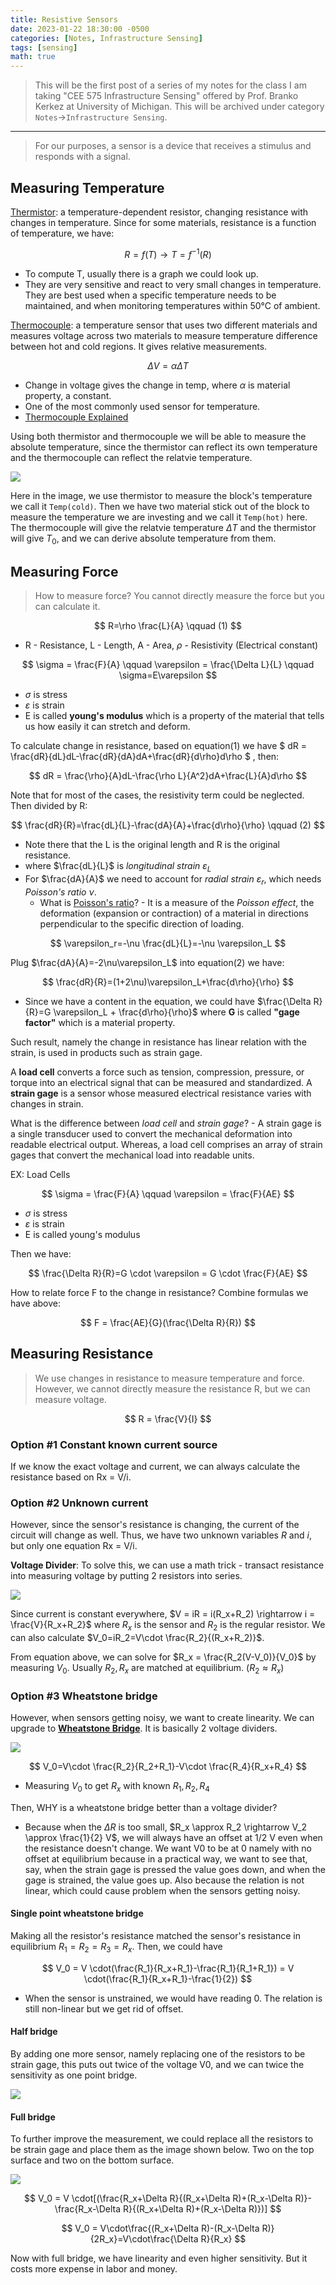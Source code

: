 ```yaml
---
title: Resistive Sensors
date: 2023-01-22 18:30:00 -0500
categories: [Notes, Infrastructure Sensing]
tags: [sensing] 
math: true
---
```


> This will be the first post of a series of my notes for the class I am taking "CEE 575 Infrastructure Sensing" offered by Prof. Branko Kerkez at University of Michigan. This will be archived under category `Notes`->`Infrastructure Sensing`. 

---

> For our purposes, a sensor is a  device that receives a stimulus and responds with a signal. 

## Measuring Temperature
[Thermistor](https://en.wikipedia.org/wiki/Thermistor): a temperature-dependent resistor, changing resistance with changes in temperature. Since for some materials, resistance is a function of temperature, we have:

$$ R = f(T) \rightarrow T=f^{-1}(R) $$

- To compute T, usually there is a graph we could look up.
- They are very sensitive and react to very small changes in temperature. They are best used when a specific temperature needs to be maintained, and when monitoring temperatures within 50°C of ambient.

[Thermocouple](https://en.wikipedia.org/wiki/Thermocouple): a temperature sensor that uses two different materials and measures voltage across two materials to measure temperature difference between hot and cold regions. It gives relative measurements.

$$\Delta V=\alpha \Delta T$$

- Change in voltage gives the change in temp, where $\alpha$ is material property, a constant.
- One of the most commonly used sensor for temperature. 
- [Thermocouple Explained](https://www.youtube.com/watch?v=mNoI62URtAk&t=2s)

Using both thermistor and thermocouple we will be able to measure the absolute temperature, since the thermistor can reflect its own temperature and the thermocouple can reflect the relatvie temperature. 

![](/assets/figures/2023-images/2023-01-22-resistive-sensors-01.png)

Here in the image, we use thermistor to measure the block's temperature we call it `Temp(cold)`. Then we have two material stick out of the block to measure the temperature we are investing and we call it `Temp(hot)` here. The thermocouple will give the relatvie temperature $\Delta T$ and the thermistor will give $T_0$, and we can derive absolute temperature from them.

## Measuring Force
> How to measure force? You cannot directly measure the force but you can calculate it.

$$
R=\rho \frac{L}{A} \qquad (1)
$$

- R - Resistance, L - Length, A - Area, $\rho$ - Resistivity (Electrical constant)

$$
\sigma = \frac{F}{A} \qquad \varepsilon = \frac{\Delta L}{L} \qquad \sigma=E\varepsilon
$$

- $\sigma$ is stress
- $\varepsilon$ is strain
- E is called **young's modulus** which is a property of the material that tells us how easily it can stretch and deform.

To calculate change in resistance, based on equation(1) we have $ dR = \frac{dR}{dL}dL-\frac{dR}{dA}dA+\frac{dR}{d\rho}d\rho $ , then:

$$
dR = \frac{\rho}{A}dL-\frac{\rho L}{A^2}dA+\frac{L}{A}d\rho
$$

Note that for most of the cases, the resistivity term could be neglected. <br>
Then divided by R:

$$
\frac{dR}{R}=\frac{dL}{L}-\frac{dA}{A}+\frac{d\rho}{\rho} \qquad (2)
$$

- Note there that the L is the original length and R is the original resistance.
- where $\frac{dL}{L}$ is *longitudinal strain* $\varepsilon_L$
- For $\frac{dA}{A}$ we need to account for *radial strain* $\varepsilon_r$, which needs *Poisson's ratio* $\nu$.
  - What is [Poisson's ratio](https://en.wikipedia.org/wiki/Poisson%27s_ratio)? - It is a measure of the *Poisson effect*, the deformation (expansion or contraction) of a material in directions perpendicular to the specific direction of loading.

$$
\varepsilon_r=-\nu \frac{dL}{L}=-\nu \varepsilon_L
$$

Plug $\frac{dA}{A}=-2\nu\varepsilon_L$ into equation(2) we have:

$$
\frac{dR}{R}=(1+2\nu)\varepsilon_L+\frac{d\rho}{\rho}
$$

- Since we have a content in the equation, we could have $\frac{\Delta R}{R}=G \varepsilon_L + \frac{d\rho}{\rho}$ where **G** is called **"gage factor"** which is a material property.

Such result, namely the change in resistance has linear relation with the strain, is used in products such as strain gage.


A **load cell** converts a force such as tension, compression, pressure, or torque into an electrical signal that can be measured and standardized. A **strain gage** is a sensor whose measured electrical resistance varies with changes in strain. 

What is the difference between *load cell* and *strain gage*? - A strain gage is a single transducer used to convert the mechanical deformation into readable electrical output. Whereas, a load cell comprises an array of strain gages that convert the mechanical load into readable units.

EX: Load Cells

$$
\sigma = \frac{F}{A} \qquad \varepsilon = \frac{F}{AE} 
$$
- $\sigma$ is stress
- $\varepsilon$ is strain
- E is called young's modulus 


Then we have:

$$
\frac{\Delta R}{R}=G \cdot \varepsilon = G \cdot \frac{F}{AE} 
$$


How to relate force F to the change in resistance? Combine formulas we have above:

$$
F = \frac{AE}{G}(\frac{\Delta R}{R})
$$

## Measuring Resistance
> We use changes in resistance to measure temperature and force. However, we cannot directly measure the resistance R, but we can measure voltage.

$$
R = \frac{V}{I}
$$

### Option #1 Constant known current source
If we know the exact voltage and current, we can always calculate the resistance based on Rx = V/i. 

### Option #2 Unknown current
However, since the sensor's resistance is changing, the current of the circuit will change as well. Thus, we have two unknown variables *R* and *i*, but only one equation Rx = V/i.

**Voltage Divider**: To solve this, we can use a math trick - transact resistance into measuring voltage by putting 2 resistors into series. 

![](/assets/figures/2023-images/2023-01-22-resistive-sensors-02.png)

Since current is constant everywhere, $V = iR = i(R_x+R_2) \rightarrow i = \frac{V}{R_x+R_2}$ where $R_x$ is the sensor and $R_2$ is the regular resistor. We can also calculate $V_0=iR_2=V\cdot \frac{R_2}{(R_x+R_2)}$.

From equation above, we can solve for $R_x = \frac{R_2(V-V_0)}{V_0}$ by measuring $V_0$. Usually $R_2, R_x$ are matched at equilibrium. $(R_2 \approx R_x)$

### Option #3 Wheatstone bridge
However, when sensors getting noisy, we want to create linearity. We can upgrade to [**Wheatstone Bridge**](https://en.wikipedia.org/wiki/Wheatstone_bridge). It is basically 2 voltage dividers.

![](/assets/figures/2023-images/2023-01-22-resistive-sensors-03.png)

$$ V_0=V\cdot \frac{R_2}{R_2+R_1}-V\cdot \frac{R_4}{R_x+R_4} $$

- Measuring $V_0$ to get $R_x$ with known $R_1, R_2, R_4$

Then, WHY is a wheatstone bridge better than a voltage divider? 
- Because when the $\Delta R$ is too small, $R_x \approx R_2 \rightarrow V_2 \approx \frac{1}{2} V$, we will always have an offset at 1/2 V even when the resistance doesn't change. We want V0 to be at 0 namely with no offset at equilibrium because in a practical way, we want to see that, say, when the strain gage is pressed the value goes down, and when the gage is strained, the value goes up. Also because the relation is not linear, which could cause problem when the sensors getting noisy.

#### Single point wheatstone bridge
Making all the resistor's resistance matched the sensor's resistance in equilibrium $R_1=R_2=R_3=R_x$. Then, we could have

$$
V_0 = V \cdot(\frac{R_1}{R_x+R_1}-\frac{R_1}{R_1+R_1}) = V \cdot(\frac{R_1}{R_x+R_1}-\frac{1}{2}) 
$$

- When the sensor is unstrained, we would have reading 0. The relation is still non-linear but we get rid of offset.



#### Half bridge
By adding one more sensor, namely replacing one of the resistors to be strain gage, this puts out twice of the voltage V0, and we can twice the sensitivity as one point bridge.

![](/assets/figures/2023-images/2023-01-22-resistive-sensors-04.png)

#### Full bridge
To further improve the measurement, we could replace all the resistors to be strain gage and place them as the image shown below. Two on the top surface and two on the bottom surface.

![](/assets/figures/2023-images/2023-01-22-resistive-sensors-05.png)

$$
V_0 = V \cdot[(\frac{R_x+\Delta R}{(R_x+\Delta R)+(R_x-\Delta R)}-\frac{R_x-\Delta R}{(R_x+\Delta R)+(R_x-\Delta R)})] 
$$

$$
V_0 = V\cdot\frac{(R_x+\Delta R)-(R_x-\Delta R)}{2R_x}=V\cdot\frac{\Delta R}{R_x}
$$

Now with full bridge, we have linearity and even higher sensitivity. But it costs more expense in labor and money.